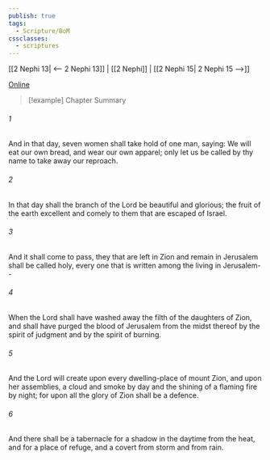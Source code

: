 ```yaml
---
publish: true
tags:
  - Scripture/BoM
cssclasses:
  - scriptures
---
```

[[2 Nephi 13| <-- 2 Nephi 13]] | [[2 Nephi]] | [[2 Nephi 15| 2 Nephi 15 -->]]

[Online](https://churchofjesuschrist.org/study/scriptures/bofm/2-ne/14?lang=eng)

>[!example] Chapter Summary
>
###### 1
And in that day, seven women shall take hold of one man, saying: We will eat our own bread, and wear our own apparel; only let us be called by thy name to take away our reproach.
###### 2
In that day shall the branch of the Lord be beautiful and glorious; the fruit of the earth excellent and comely to them that are escaped of Israel.
###### 3
And it shall come to pass, they that are left in Zion and remain in Jerusalem shall be called holy, every one that is written among the living in Jerusalem--
###### 4
When the Lord shall have washed away the filth of the daughters of Zion, and shall have purged the blood of Jerusalem from the midst thereof by the spirit of judgment and by the spirit of burning.
###### 5
And the Lord will create upon every dwelling-place of mount Zion, and upon her assemblies, a cloud and smoke by day and the shining of a flaming fire by night; for upon all the glory of Zion shall be a defence.
###### 6
And there shall be a tabernacle for a shadow in the daytime from the heat, and for a place of refuge, and a covert from storm and from rain.



